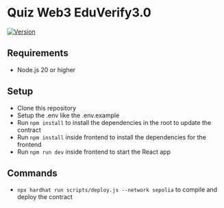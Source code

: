 #  Quiz Web3 EduVerify3.0
[![Version](https://img.shields.io/badge/Version-v0.1.0-blue.svg)](https://semver.org/)

## Requirements

- Node.js 20 or higher 

## Setup

- Clone this repository
- Setup the .env like the .env.example
- Run `npm install` to install the dependencies in the root to update the contract
- Run `npm install` inside frontend to install the dependencies for the frontend
- Run `npm run dev` inside frontend to start the React app

## Commands

- `npx hardhat run scripts/deploy.js --network sepolia` to compile and deploy the contract
